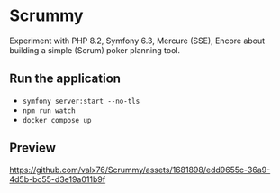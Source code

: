 # Scrummy

Experiment with PHP 8.2, Symfony 6.3, Mercure (SSE), Encore about building a simple (Scrum) poker planning tool.


## Run the application

- `symfony server:start --no-tls`
- `npm run watch`
- `docker compose up`


## Preview

https://github.com/valx76/Scrummy/assets/1681898/edd9655c-36a9-4d5b-bc55-d3e19a011b9f
